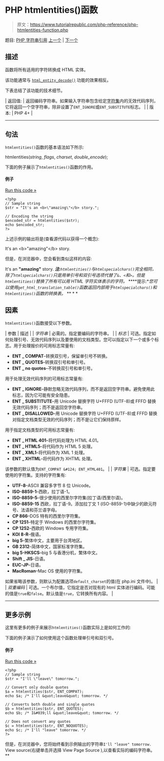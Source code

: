 # PHP htmlentities()函数

> 原文：<https://www.tutorialrepublic.com/php-reference/php-htmlentities-function.php>

题目: [PHP 字符串引用](php-string-functions.php) [上一个](php-html-entity-decode-function.php) | [下一个](php-htmlspecialchars-decode-function.php)

## 描述

函数将所有适用的字符转换成 HTML 实体。

该功能通常与 [`html_entity_decode()`](php-html-entity-decode-function.php) 功能的效果相反。

下表总结了该功能的技术细节。

| 返回值: | 返回编码字符串。如果输入字符串包含给定[字符集](#charset)内的无效代码序列，它将返回一个空字符串，除非设置了`ENT_IGNORE`或`ENT_SUBSTITUTE`标志。 |
| 版本: | PHP 4+ |

* * *

## 句法

`htmlentities()`函数的基本语法如下所示:

htmlentities(*string*, *flags*, *charset*, *double_encode*);

下面的例子展示了`htmlentities()`函数的作用。

#### 例子

[Run this code »](../codelab.php?topic=php&file=convert-characters-to-html-entities "Run this code to view the output")

```
<?php
// Sample string
$str = "It's an <b>\"amazing\"</b> story.";

// Encoding the string
$encoded_str = htmlentities($str);
echo $encoded_str;
?>
```

上述示例的输出将是(查看源代码以获得一个概念):

It's an &lt;b&gt;&quot;amazing&quot;&lt;/b&gt; story.

但是，在浏览器中，您会看到类似这样的内容:

It's an <b>"amazing"</b> story. ***注:**`htmlentities()`与`htmlspecialchars()`完全相同，除了`htmlspecialchars()`只是用单引号和双引号选项代替了`&`、`<`和`>`。但是`htmlentities()`替换了所有可以用 HTML 字符实体表示的字符。*  ****提示:**您可以使用`get_html_translation_table()`函数返回内部用于`htmlspecialchars()`和`htmlentities()`函数的转换表。*  ** * *

## 因素

`htmlentities()`函数接受以下参数。

| 参数 | 描述 |
| *字符串* | 必需的。指定要编码的字符串。 |
| *标志* | 可选。指定如何处理引号、无效代码序列以及要使用的文档类型。您可以指定以下一个或多个标志。用于处理报价的可用标志常量有:

*   **ENT _ COMPAT**–转换双引号，保留单引号不转换。
*   **ENT _ QUOTES**–转换双引号和单引号。
*   **ENT _ no quotes**–不转换双引号和单引号。

用于处理无效代码序列的可用标志常量有:

*   **ENT _ IGNORE**–静默忽略无效代码序列，而不是返回空字符串。避免使用此标志，因为它可能有安全隐患。
*   **ENT _ SUBSTITUTE**–用 Unicode 替换字符 U+FFFD (UTF-8)或 FFFD 替换无效代码序列；而不是返回空字符串。
*   **ENT _ DISALLOWED**–用 Unicode 替换字符 U+FFFD (UTF-8)或 FFFD 替换对指定文档类型无效的代码序列；而不是让它们保持原样。

用于指定文档类型的可用标志常量有:

*   **ENT _ HTML 401**–将代码处理为 HTML 4.01。
*   **ENT _ HTML5**–将代码作为 HTML 5 处理。
*   **ENT _ XML1**–将代码作为 XML 1 处理。
*   **ENT _ XHTML**–将代码作为 XHTML 处理。

该参数的默认值为`ENT_COMPAT &#124; ENT_HTML401`。 |
| *字符集* | 可选。指定要使用的字符集。支持的字符集有:

*   **UTF-8**–ASCII 兼容多字节 8 位 Unicode。
*   **ISO-8859-1**–西欧，拉丁语-1。
*   **ISO-8859-5**–很少使用的西里尔字符集(拉丁语/西里尔语)。
*   **ISO-8859-15** 西欧，拉丁语-9。添加拉丁文 1 (ISO-8859-1)中缺少的欧元符号、法语和芬兰语字母。
*   **CP 866**–DOS 特有的西里尔字符集。
*   **CP 1251**–特定于 Windows 的西里尔字符集。
*   **CP 1252**–西欧的 Windows 专用字符集。
*   **KOI 8-R**–俄语。
*   **big 5**–繁体中文，主要用于台湾地区。
*   **GB 2312**–简体中文，国家标准字符集。
*   **big 5-HKSCS**–big 5 与香港分机，繁体中文。
*   **Shift _ JIS**–日语。
*   **EUC-JP**–日语。
*   **MacRoman**–Mac OS 使用的字符集。

如果省略该参数，则默认为配置选项`default_charset`的值(在 php.ini 文件中)。 |
| *双重编码* | 可选。一个布尔值，它指定是否对现有的 html 实体进行编码。可能的值是`true`和`false`。默认值是`true`，它转换所有内容。 |

* * *

## 更多示例

这里有更多的例子来展示`htmlentities()`函数实际上是如何工作的:

下面的例子演示了如何使用这个函数处理单引号和双引号。

#### 例子

[Run this code »](../codelab.php?topic=php&file=handling-single-and-double-quotes-using-htmlentities "Run this code to view the output")

```
<?php
// Sample string
$str = "I'll \"leave\" tomorrow.";

// Convert only double quotes
$a = htmlentities($str, ENT_COMPAT);
echo $a; /* I'll &quot;leave&quot; tomorrow. */

// Converts both double and single quotes
$b = htmlentities($str, ENT_QUOTES);
echo $b; /* I&#039;ll &quot;leave&quot; tomorrow. */

// Does not convert any quotes
$c = htmlentities($str, ENT_NOQUOTES);
echo $c; /* I'll "leave" tomorrow. */
?>
```

但是，在浏览器中，您将始终看到示例输出的字符串`I'll "leave" tomorrow.` View source(右键单击并选择 View Page Source ),以查看实际的编码字符串。**
